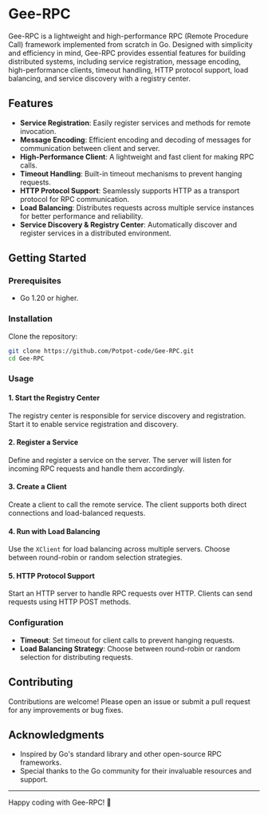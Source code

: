 # Gee-RPC

Gee-RPC is a lightweight and high-performance RPC (Remote Procedure Call) framework implemented from scratch in Go. Designed with simplicity and efficiency in mind, Gee-RPC provides essential features for building distributed systems, including service registration, message encoding, high-performance clients, timeout handling, HTTP protocol support, load balancing, and service discovery with a registry center.

## Features

- **Service Registration**: Easily register services and methods for remote invocation.
- **Message Encoding**: Efficient encoding and decoding of messages for communication between client and server.
- **High-Performance Client**: A lightweight and fast client for making RPC calls.
- **Timeout Handling**: Built-in timeout mechanisms to prevent hanging requests.
- **HTTP Protocol Support**: Seamlessly supports HTTP as a transport protocol for RPC communication.
- **Load Balancing**: Distributes requests across multiple service instances for better performance and reliability.
- **Service Discovery & Registry Center**: Automatically discover and register services in a distributed environment.

## Getting Started

### Prerequisites

- Go 1.20 or higher.

### Installation

Clone the repository:

```bash
git clone https://github.com/Potpot-code/Gee-RPC.git
cd Gee-RPC
```

### Usage

#### 1. Start the Registry Center

The registry center is responsible for service discovery and registration. Start it to enable service registration and discovery.

#### 2. Register a Service

Define and register a service on the server. The server will listen for incoming RPC requests and handle them accordingly.

#### 3. Create a Client

Create a client to call the remote service. The client supports both direct connections and load-balanced requests.

#### 4. Run with Load Balancing

Use the `XClient` for load balancing across multiple servers. Choose between round-robin or random selection strategies.

#### 5. HTTP Protocol Support

Start an HTTP server to handle RPC requests over HTTP. Clients can send requests using HTTP POST methods.

### Configuration

- **Timeout**: Set timeout for client calls to prevent hanging requests.
- **Load Balancing Strategy**: Choose between round-robin or random selection for distributing requests.

## Contributing

Contributions are welcome! Please open an issue or submit a pull request for any improvements or bug fixes.

## Acknowledgments

- Inspired by Go's standard library and other open-source RPC frameworks.
- Special thanks to the Go community for their invaluable resources and support.

---

Happy coding with Gee-RPC! 🚀
